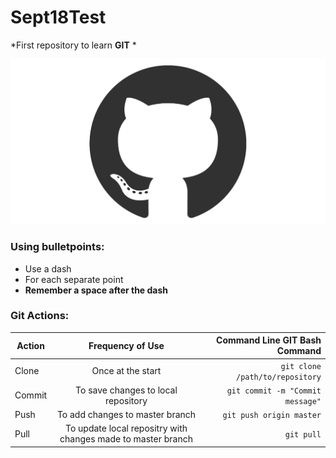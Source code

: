 # Sept18Test
*First repository to learn **GIT** *

![alt text][logo]

### Using bulletpoints:
- Use a dash
- For each separate point
- **Remember a space after the dash**

### Git Actions:
| Action     | Frequency of Use                                             | Command Line GIT Bash Command    |
| -----------|:------------------------------------------------------------:|---------------------------------:|
| Clone      | Once at the start                                            | `git clone /path/to/repository`  |
| Commit     | To save changes to local repository                          | `git commit -m "Commit message"` |
| Push       | To add changes to master branch                              | `git push origin master`         |
| Pull       | To update local repositry with changes made to master branch | `git pull`                       |


[logo]: github.png "GitHub Logo"